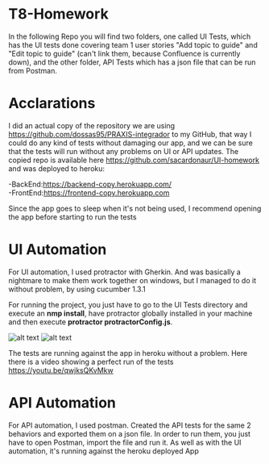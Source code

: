 # T8-Homework

In the following Repo you will find two folders, one called UI Tests, which has the UI tests done covering team 1 user stories "Add topic to guide" and "Edit topic to guide" (can't link them, because Confluence is currently down), and the other folder, API Tests which has a json file that can be run from Postman.

# Acclarations

I did an actual copy of the repository we are using https://github.com/dossas95/PRAXIS-integrador to my GitHub, that way I could do any kind of tests without damaging our app, and we can be sure that the tests will run without any problems on UI or API updates. The copied repo is available here https://github.com/sacardonaur/UI-homework and was deployed to heroku:

  -BackEnd:https://backend-copy.herokuapp.com/  
  -FrontEnd:https://frontend-copy.herokuapp.com
  
Since the app goes to sleep when it's not being used, I recommend opening the app before starting to run the tests

# UI Automation

For UI automation, I used protractor with Gherkin. And was basically a nightmare to make them work together on windows, but I managed to do it without problem, by using cucumber 1.3.1

For running the project, you just have to go to the UI Tests directory and execute an **nmp install**, have protractor globally installed in your machine and then execute **protractor protractorConfig.js**.

![alt text](https://github.com/sacardonaur/T8-Homework/edit/master/images/nmpinstall.png)
![alt text](https://github.com/sacardonaur/T8-Homework/edit/master/images/protractorconfig.png)


The tests are running against the app in heroku without a problem. Here there is a video showing a perfect run of the tests https://youtu.be/qwjksQKvMkw

# API Automation

For API automation, I used postman. Created the API tests for the same 2 behaviors and exported them on a json file. In order to run them, you just have to open Postman, import the file and run it. As well as with the UI automation, it's running against the heroku deployed App



